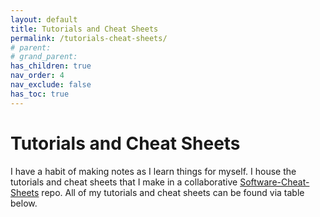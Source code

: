 ```yaml
---
layout: default
title: Tutorials and Cheat Sheets
permalink: /tutorials-cheat-sheets/
# parent: 
# grand_parent: 
has_children: true
nav_order: 4
nav_exclude: false
has_toc: true
---
```


# Tutorials and Cheat Sheets
I have a habit of making notes as I learn things for myself. I house the tutorials and cheat sheets that I make in a collaborative [Software-Cheat-Sheets](https://github.com/sirpaulmcd/Software-Cheat-Sheets) repo. All of my tutorials and cheat sheets can be found via table below.